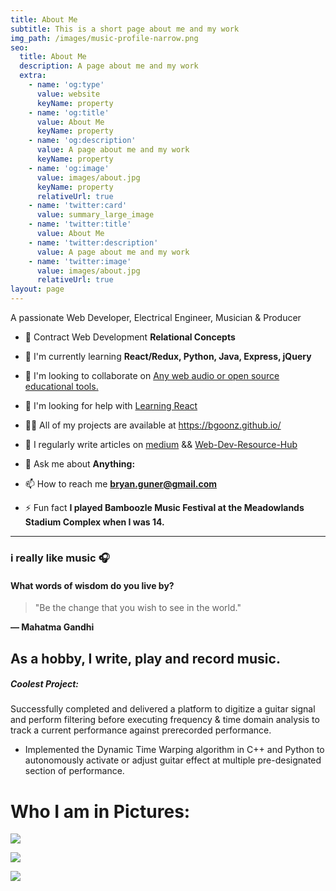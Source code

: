 ```yaml
---
title: About Me
subtitle: This is a short page about me and my work
img_path: /images/music-profile-narrow.png
seo:
  title: About Me
  description: A page about me and my work
  extra:
    - name: 'og:type'
      value: website
      keyName: property
    - name: 'og:title'
      value: About Me
      keyName: property
    - name: 'og:description'
      value: A page about me and my work
      keyName: property
    - name: 'og:image'
      value: images/about.jpg
      keyName: property
      relativeUrl: true
    - name: 'twitter:card'
      value: summary_large_image
    - name: 'twitter:title'
      value: About Me
    - name: 'twitter:description'
      value: A page about me and my work
    - name: 'twitter:image'
      value: images/about.jpg
      relativeUrl: true
layout: page
---
```

A passionate Web Developer, Electrical Engineer, Musician & Producer

*   🔭 Contract Web Development **Relational Concepts**

*   🌱 I'm currently learning **React/Redux, Python, Java, Express, jQuery**

*   👯 I'm looking to collaborate on [Any web audio or open source educational tools.](https://goofy-euclid-1cd736.netlify.app/core-site/index.html)

*   🤝 I'm looking for help with [Learning React](https://github.com/bgoonz/React-Practice)

*   👨‍💻 All of my projects are available at <https://bgoonz.github.io/>

*   📝 I regularly write articles on [medium](https://bryanguner.medium.com/) && [Web-Dev-Resource-Hub](https://web-dev-resource-hub.netlify.app/)

*   💬 Ask me about **Anything:**

*   📫 How to reach me [**bryan.guner@gmail.com**](mailto:bryan.guner@gmail.com)

*   ⚡ Fun fact **I played Bamboozle Music Festival at the Meadowlands Stadium Complex when I was 14.**

***

### i really like music 🎧

#### What words of wisdom do you live by?&#xA;&#xA;

> "Be the change that you wish to see in the world."

**― Mahatma Gandhi**

## As a hobby,  I write, play and record music.

##### Coolest Project:

Successfully completed and delivered a platform to digitize a guitar signal and perform filtering before executing frequency & time domain analysis to track a current performance against prerecorded performance.

*   Implemented the Dynamic Time Warping algorithm in C++ and Python to autonomously activate or adjust guitar effect at multiple pre-designated section of performance.







# Who I am in Pictures:



![](/\_static/app-assets/images/mim2.png)

![](/\_static/app-assets/images/bgoon.png)

![](/\_static/app-assets/images/2018-03-30\_21-14-06\_UTC.jpg)
